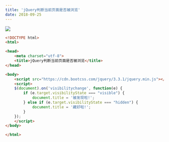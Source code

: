 ```yaml
---
title: 'jQuery判断当前页面是否被浏览'
date: 2018-09-25
---   
```

![](https://img-blog.csdn.net/20180925150105891?watermark/2/text/aHR0cHM6Ly9ibG9nLmNzZG4ubmV0L3h1dG9uZ2Jhbw/font/5a6L5L2T/fontsize/400/fill/I0JBQkFCMA/dissolve/70)

```html
<!DOCTYPE html>
<html>

<head>
    <meta charset="utf-8">
    <title>jQuery判断当前页面是否被浏览</title>
</head>

<body>
    <script src="https://cdn.bootcss.com/jquery/3.3.1/jquery.min.js"></script>
    <script>
    $(document).on('visibilitychange', function(e) {
        if (e.target.visibilityState === "visible") {
            document.title = '被发现啦!';
        } else if (e.target.visibilityState === "hidden") {
            document.title = '藏好啦!';
        }
    });
    </script>
</body>

</html>
```